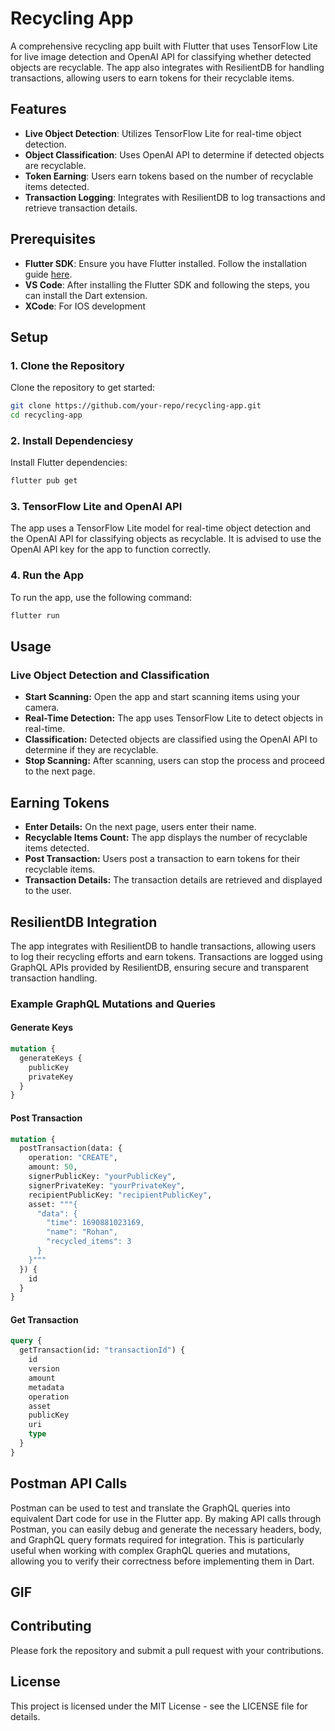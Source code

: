 # Recycling App

A comprehensive recycling app built with Flutter that uses TensorFlow Lite for live image detection and OpenAI API for classifying whether detected objects are recyclable. The app also integrates with ResilientDB for handling transactions, allowing users to earn tokens for their recyclable items.

## Features

- **Live Object Detection**: Utilizes TensorFlow Lite for real-time object detection.
- **Object Classification**: Uses OpenAI API to determine if detected objects are recyclable.
- **Token Earning**: Users earn tokens based on the number of recyclable items detected.
- **Transaction Logging**: Integrates with ResilientDB to log transactions and retrieve transaction details.

## Prerequisites

- **Flutter SDK**: Ensure you have Flutter installed. Follow the installation guide [here](https://flutter.dev/docs/get-started/install).
- **VS Code**: After installing the Flutter SDK and following the steps, you can install the Dart extension.
- **XCode**: For IOS development

## Setup

### 1. Clone the Repository
Clone the repository to get started:

```sh
git clone https://github.com/your-repo/recycling-app.git
cd recycling-app
```

### 2. Install Dependenciesy
Install Flutter dependencies:

```sh
flutter pub get
```

### 3. TensorFlow Lite and OpenAI API
The app uses a TensorFlow Lite model for real-time object detection and the OpenAI API for classifying objects as recyclable. It is advised to use the OpenAI API key for the app to function correctly.

### 4. Run the App
To run the app, use the following command:
```sh
flutter run
```

## Usage
### Live Object Detection and Classification
- **Start Scanning:** Open the app and start scanning items using your camera.
- **Real-Time Detection:** The app uses TensorFlow Lite to detect objects in real-time.
- **Classification:** Detected objects are classified using the OpenAI API to determine if they are recyclable.
- **Stop Scanning:** After scanning, users can stop the process and proceed to the next page.

## Earning Tokens
- **Enter Details:** On the next page, users enter their name.
- **Recyclable Items Count:** The app displays the number of recyclable items detected.
- **Post Transaction:** Users post a transaction to earn tokens for their recyclable items.
- **Transaction Details:** The transaction details are retrieved and displayed to the user.

## ResilientDB Integration
The app integrates with ResilientDB to handle transactions, allowing users to log their recycling efforts and earn tokens. Transactions are logged using GraphQL APIs provided by ResilientDB, ensuring secure and transparent transaction handling.

### Example GraphQL Mutations and Queries
#### Generate Keys
```graphql
mutation {
  generateKeys {
    publicKey
    privateKey
  }
}
```
#### Post Transaction
```graphql
mutation {
  postTransaction(data: {
    operation: "CREATE",
    amount: 50,
    signerPublicKey: "yourPublicKey",
    signerPrivateKey: "yourPrivateKey",
    recipientPublicKey: "recipientPublicKey",
    asset: """{
      "data": {
        "time": 1690881023169,
        "name": "Rohan",
        "recycled_items": 3
      }
    }"""
  }) {
    id
  }
}
```
#### Get Transaction
````graphql
query {
  getTransaction(id: "transactionId") {
    id
    version
    amount
    metadata
    operation
    asset
    publicKey
    uri
    type
  }
}
````
## Postman API Calls
Postman can be used to test and translate the GraphQL queries into equivalent Dart code for use in the Flutter app. By making API calls through Postman, you can easily debug and generate the necessary headers, body, and GraphQL query formats required for integration. This is particularly useful when working with complex GraphQL queries and mutations, allowing you to verify their correctness before implementing them in Dart.

## GIF


## Contributing
Please fork the repository and submit a pull request with your contributions.

## License
This project is licensed under the MIT License - see the LICENSE file for details.

